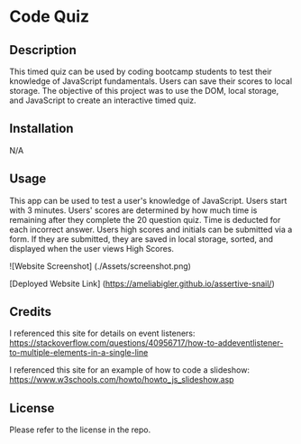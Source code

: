 # Code Quiz

## Description

This timed quiz can be used by coding bootcamp students to test their knowledge of JavaScript fundamentals. 
Users can save their scores to local storage. 
The objective of this project was to use the DOM, local storage, and JavaScript to create an interactive timed quiz.

## Installation

N/A

## Usage

This app can be used to test a user's knowledge of JavaScript. 
Users start with 3 minutes. 
Users' scores are determined by how much time is remaining after they complete the 20 question quiz. 
Time is deducted for each incorrect answer. 
Users high scores and initials can be submitted via a form.
If they are submitted, they are saved in local storage, sorted, and displayed when the user views High Scores. 

![Website Screenshot] (./Assets/screenshot.png)

[Deployed Website Link] (https://ameliabigler.github.io/assertive-snail/)

## Credits

I referenced this site for details on event listeners:
https://stackoverflow.com/questions/40956717/how-to-addeventlistener-to-multiple-elements-in-a-single-line

I referenced this site for an example of how to code a slideshow:
https://www.w3schools.com/howto/howto_js_slideshow.asp

## License

Please refer to the license in the repo.
